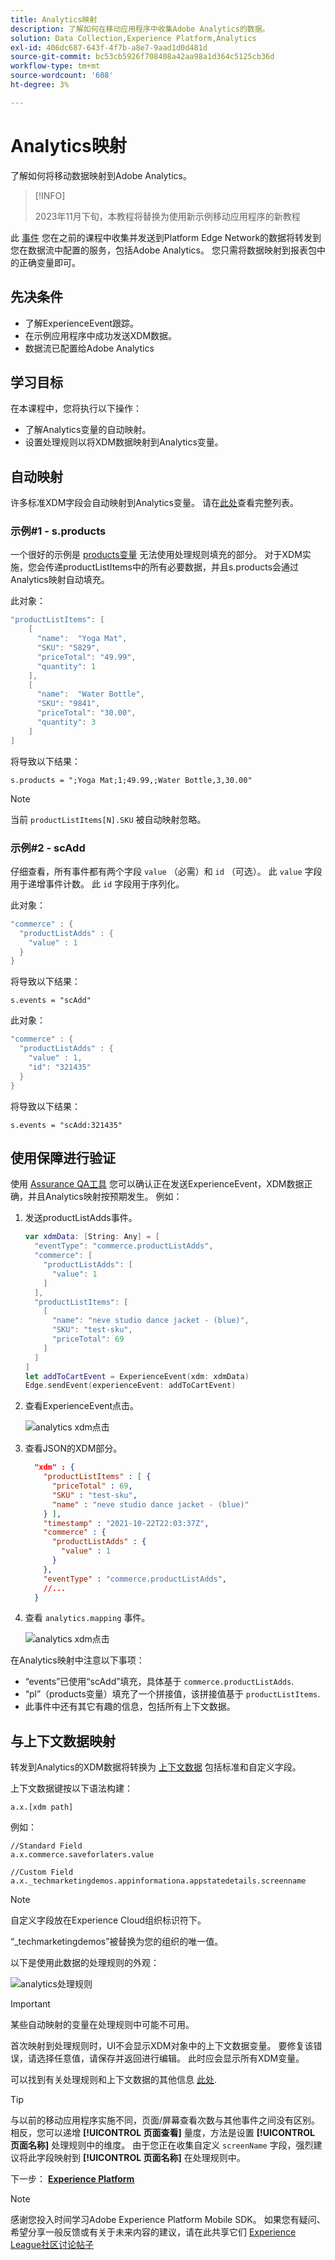 ```yaml
---
title: Analytics映射
description: 了解如何在移动应用程序中收集Adobe Analytics的数据。
solution: Data Collection,Experience Platform,Analytics
exl-id: 406dc687-643f-4f7b-a8e7-9aad1d0d481d
source-git-commit: bc53cb5926f708408a42aa98a1d364c5125cb36d
workflow-type: tm+mt
source-wordcount: '608'
ht-degree: 3%

---
```


# Analytics映射

了解如何将移动数据映射到Adobe Analytics。

>[!INFO]
>
> 2023年11月下旬，本教程将替换为使用新示例移动应用程序的新教程


此 [事件](events.md) 您在之前的课程中收集并发送到Platform Edge Network的数据将转发到您在数据流中配置的服务，包括Adobe Analytics。 您只需将数据映射到报表包中的正确变量即可。

## 先决条件

* 了解ExperienceEvent跟踪。
* 在示例应用程序中成功发送XDM数据。
* 数据流已配置给Adobe Analytics

## 学习目标

在本课程中，您将执行以下操作：

* 了解Analytics变量的自动映射。
* 设置处理规则以将XDM数据映射到Analytics变量。

## 自动映射

许多标准XDM字段会自动映射到Analytics变量。 请在[此处](https://experienceleague.adobe.com/docs/experience-platform/edge/data-collection/adobe-analytics/automatically-mapped-vars.html?lang=en)查看完整列表。

### 示例#1 - s.products

一个很好的示例是 [products变量](https://experienceleague.adobe.com/docs/analytics/implementation/vars/page-vars/products.html?lang=zh-Hans) 无法使用处理规则填充的部分。 对于XDM实施，您会传递productListItems中的所有必要数据，并且s.products会通过Analytics映射自动填充。

此对象：

```swift
"productListItems": [
    [
      "name":  "Yoga Mat",
      "SKU": "5829",
      "priceTotal": "49.99",
      "quantity": 1
    ],
    [
      "name":  "Water Bottle",
      "SKU": "9841",
      "priceTotal": "30.00",
      "quantity": 3
    ]
]
```

将导致以下结果：

```
s.products = ";Yoga Mat;1;49.99,;Water Bottle,3,30.00"
```

>[!NOTE]
>
>当前 `productListItems[N].SKU` 被自动映射忽略。

### 示例#2 - scAdd

仔细查看，所有事件都有两个字段 `value` （必需）和 `id` （可选）。 此 `value` 字段用于递增事件计数。 此 `id` 字段用于序列化。

此对象：

```swift
"commerce" : {
  "productListAdds" : {
    "value" : 1
  }
}
```

将导致以下结果：

```
s.events = "scAdd"
```

此对象：

```swift
"commerce" : {
  "productListAdds" : {
    "value" : 1,
    "id": "321435"
  }
}
```

将导致以下结果：

```
s.events = "scAdd:321435"
```

## 使用保障进行验证

使用 [Assurance QA工具](assurance.md) 您可以确认正在发送ExperienceEvent，XDM数据正确，并且Analytics映射按预期发生。 例如：

1. 发送productListAdds事件。

   ```swift
   var xdmData: [String: Any] = [
     "eventType": "commerce.productListAdds",
     "commerce": [
       "productListAdds": [
         "value": 1
       ]
     ],
     "productListItems": [
       [
         "name": "neve studio dance jacket - (blue)",
         "SKU": "test-sku",
         "priceTotal": 69
       ]
     ]
   ]
   let addToCartEvent = ExperienceEvent(xdm: xdmData)
   Edge.sendEvent(experienceEvent: addToCartEvent)
   ```

1. 查看ExperienceEvent点击。

   ![analytics xdm点击](assets/mobile-analytics-assurance-xdm.png)

1. 查看JSON的XDM部分。

   ```json
     "xdm" : {
       "productListItems" : [ {
         "priceTotal" : 69,
         "SKU" : "test-sku",
         "name" : "neve studio dance jacket - (blue)"
       } ],
       "timestamp" : "2021-10-22T22:03:37Z",
       "commerce" : {
         "productListAdds" : {
           "value" : 1
         }
       },
       "eventType" : "commerce.productListAdds",
       //...
     }
   ```

1. 查看 `analytics.mapping` 事件。

   ![analytics xdm点击](assets/mobile-analytics-assurance-mapping.png)

在Analytics映射中注意以下事项：

* “events”已使用“scAdd”填充，具体基于 `commerce.productListAdds`.
* “pl”（products变量）填充了一个拼接值，该拼接值基于 `productListItems`.
* 此事件中还有其它有趣的信息，包括所有上下文数据。


## 与上下文数据映射

转发到Analytics的XDM数据将转换为 [上下文数据](https://experienceleague.adobe.com/docs/mobile-services/ios/getting-started-ios/proc-rules.html?lang=en) 包括标准和自定义字段。

上下文数据键按以下语法构建：

```
a.x.[xdm path]
```

例如：

```
//Standard Field
a.x.commerce.saveforlaters.value

//Custom Field
a.x._techmarketingdemos.appinformationa.appstatedetails.screenname
```

>[!NOTE]
>
>自定义字段放在Experience Cloud组织标识符下。
>
>“_techmarketingdemos”被替换为您的组织的唯一值。

以下是使用此数据的处理规则的外观：

![analytics处理规则](assets/mobile-analytics-processing-rules.png)

>[!IMPORTANT]
>
>
>某些自动映射的变量在处理规则中可能不可用。
>
>
>首次映射到处理规则时，UI不会显示XDM对象中的上下文数据变量。 要修复该错误，请选择任意值，请保存并返回进行编辑。 此时应会显示所有XDM变量。


可以找到有关处理规则和上下文数据的其他信息 [此处](https://experienceleague.adobe.com/docs/analytics-learn/tutorials/implementation/implementation-basics/map-contextdata-variables-into-props-and-evars-with-processing-rules.html?lang=en).

>[!TIP]
>
>与以前的移动应用程序实施不同，页面/屏幕查看次数与其他事件之间没有区别。 相反，您可以递增 **[!UICONTROL 页面查看]** 量度，方法是设置 **[!UICONTROL 页面名称]** 处理规则中的维度。 由于您正在收集自定义 `screenName` 字段，强烈建议将此字段映射到 **[!UICONTROL 页面名称]** 在处理规则中。


下一步： **[Experience Platform](platform.md)**

>[!NOTE]
>
>感谢您投入时间学习Adobe Experience Platform Mobile SDK。 如果您有疑问、希望分享一般反馈或有关于未来内容的建议，请在此共享它们 [Experience League社区讨论帖子](https://experienceleaguecommunities.adobe.com/t5/adobe-experience-platform-data/tutorial-discussion-implement-adobe-experience-cloud-in-mobile/td-p/443796)